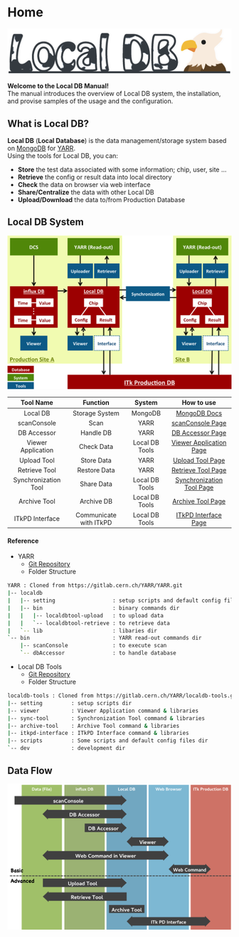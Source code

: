 # Home

![Local DB](images/logo.png)

**Welcome to the Local DB Manual!**<br>
The manual introduces the overview of Local DB system, the installation, and provise samples of the usage and the configuration.

## What is Local DB?
**Local DB** (**Local Database**) is the data management/storage system based on [MongoDB](https://docs.mongodb.com/) for [YARR](https://gitlab.cern.ch/YARR).<br>
Using the tools for Local DB, you can:

- **Store** the test data associated with some information; chip, user, site ...
- **Retrieve** the config or result data into local directory
- **Check** the data on browser via web interface
- **Share/Centralize** the data with other Local DB
- **Upload/Download** the data to/from Production Database

## Local DB System

![Local DB System Overview](images/overview.png)

|Tool Name           |Function              |System        |How to use                                |
|:------------------:|:--------------------:|:------------:|:----------------------------------------:|
|Local DB            |Storage System        |MongoDB       |[MongoDB Docs](https://docs.mongodb.com/) |
|scanConsole         |Scan                  |YARR          |[scanConsole Page](scanconsole.md)        |
|DB Accessor         |Handle DB             |YARR          |[DB Accessor Page](accessor.md)           |
|Viewer Application  |Check Data            |Local DB Tools|[Viewer Application Page](viewer.md)      |
|Upload Tool         |Store Data            |YARR          |[Upload Tool Page](upload.md)             |
|Retrieve Tool       |Restore Data          |YARR          |[Retrieve Tool Page](retrieve.md)         |
|Synchronization Tool|Share Data            |Local DB Tools|[Synchronization Tool Page](sync.md)      |
|Archive Tool        |Archive DB            |Local DB Tools|[Archive Tool Page](archive.md)           |
|ITkPD Interface     |Communicate with ITkPD|Local DB Tools|[ITkPD Interface Page](itkpd-interface.md)|

#### Reference

- YARR
    - [Git Repository](https://gitlab.cern.ch/YARR/YARR)
    - Folder Structure

```bash
YARR : Cloned from https://gitlab.cern.ch/YARR/YARR.git
|-- localdb
|   |-- setting                  : setup scripts and default config files dir
|   |-- bin                      : binary commands dir
|   |   |-- localdbtool-upload   : to upload data
|   |   `-- localdbtool-retrieve : to retrieve data
|   `-- lib                      : libaries dir
`-- bin                          : YARR read-out commands dir
    |-- scanConsole              : to execute scan
    `-- dbAccessor               : to handle database
```

- Local DB Tools
    - [Git Repository](https://gitlab.cern.ch/YARR/localdb-tools)
    - Folder Structure

```bash
localdb-tools : Cloned from https://gitlab.cern.ch/YARR/localdb-tools.git
|-- setting         : setup scripts dir
|-- viewer          : Viewer Application command & libraries
|-- sync-tool       : Synchronization Tool command & libraries
|-- archive-tool    : Archive Tool command & libraries
|-- itkpd-interface : ITkPD Interface command & libraries
|-- scripts         : Some scripts and default config files dir
`-- dev             : development dir
```
## Data Flow

![Flow Chart in Local DB System](images/db_flow_chart.png)
